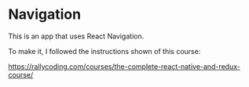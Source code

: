 # Navigation

This is an app that uses React Navigation.

To make it, I followed the instructions shown of this course:

https://rallycoding.com/courses/the-complete-react-native-and-redux-course/
